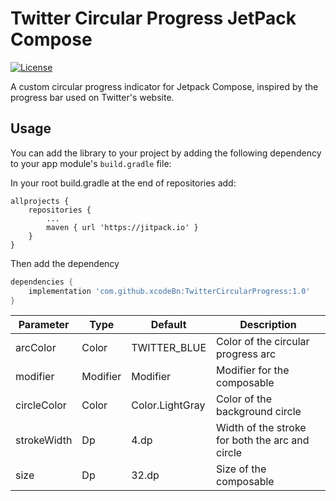 # Twitter Circular Progress JetPack Compose

[![License](https://img.shields.io/badge/License-Apache%202.0-blue.svg)](https://github.com/xcodeBn/TwitterCircularProgress/blob/main/LICENSE)

A custom circular progress indicator for Jetpack Compose, inspired by the progress bar used on Twitter's website.

## Usage

You can add the library to your project by adding the following dependency to your app module's `build.gradle` file:

In your root build.gradle at the end of repositories add:

	allprojects {
		repositories {
			...
			maven { url 'https://jitpack.io' }
		}
	}
	
Then add the dependency	

```groovy
dependencies {
    implementation 'com.github.xcodeBn:TwitterCircularProgress:1.0'
}
```




| Parameter   | Type     | Default         | Description                                     |
|-------------|----------|-----------------|-------------------------------------------------|
| arcColor    | Color    | TWITTER_BLUE    | Color of the circular progress arc              |
| modifier    | Modifier | Modifier        | Modifier for the composable                     |
| circleColor | Color    | Color.LightGray | Color of the background circle                  |
| strokeWidth | Dp       | 4.dp            | Width of the stroke for both the arc and circle |
| size        | Dp       | 32.dp           | Size of the composable                          |
